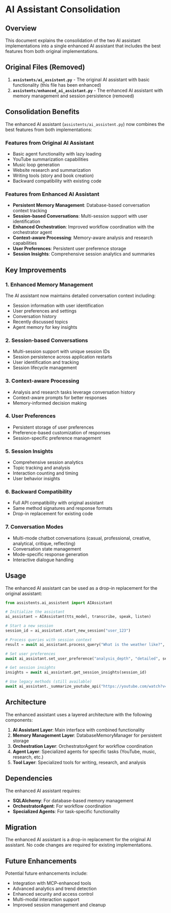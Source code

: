 # AI Assistant Consolidation

## Overview

This document explains the consolidation of the two AI assistant implementations into a single enhanced AI assistant that includes the best features from both original implementations.

## Original Files (Removed)

1. **`assistents/ai_assistent.py`** - The original AI assistant with basic functionality (this file has been enhanced)
2. **`assistents/enhanced_ai_assistant.py`** - The enhanced AI assistant with memory management and session persistence (removed)

## Consolidation Benefits

The enhanced AI assistant (`assistents/ai_assistent.py`) now combines the best features from both implementations:

### Features from Original AI Assistant
- Basic agent functionality with lazy loading
- YouTube summarization capabilities
- Music loop generation
- Website research and summarization
- Writing tools (story and book creation)
- Backward compatibility with existing code

### Features from Enhanced AI Assistant
- **Persistent Memory Management**: Database-based conversation context tracking
- **Session-based Conversations**: Multi-session support with user identification
- **Enhanced Orchestration**: Improved workflow coordination with the orchestrator agent
- **Context-aware Processing**: Memory-aware analysis and research capabilities
- **User Preferences**: Persistent user preference storage
- **Session Insights**: Comprehensive session analytics and summaries

## Key Improvements

### 1. Enhanced Memory Management
The AI assistant now maintains detailed conversation context including:
- Session information with user identification
- User preferences and settings
- Conversation history
- Recently discussed topics
- Agent memory for key insights

### 2. Session-based Conversations
- Multi-session support with unique session IDs
- Session persistence across application restarts
- User identification and tracking
- Session lifecycle management

### 3. Context-aware Processing
- Analysis and research tasks leverage conversation history
- Context-aware prompts for better responses
- Memory-informed decision making

### 4. User Preferences
- Persistent storage of user preferences
- Preference-based customization of responses
- Session-specific preference management

### 5. Session Insights
- Comprehensive session analytics
- Topic tracking and analysis
- Interaction counting and timing
- User behavior insights

### 6. Backward Compatibility
- Full API compatibility with original assistant
- Same method signatures and response formats
- Drop-in replacement for existing code

### 7. Conversation Modes
- Multi-mode chatbot conversations (casual, professional, creative, analytical, critique, reflecting)
- Conversation state management
- Mode-specific response generation
- Interactive dialogue handling

## Usage

The enhanced AI assistant can be used as a drop-in replacement for the original assistant:

```python
from assistents.ai_assistent import AIAssistant

# Initialize the assistant
ai_assistant = AIAssistant(tts_model, transcribe, speak, listen)

# Start a new session
session_id = ai_assistant.start_new_session("user_123")

# Process queries with session context
result = await ai_assistant.process_query("What is the weather like?", session_id)

# Set user preferences
await ai_assistant.set_user_preference("analysis_depth", "detailed", session_id)

# Get session insights
insights = await ai_assistant.get_session_insights(session_id)

# Use legacy methods (still available)
await ai_assistant._summarize_youtube_api("https://youtube.com/watch?v=...")
```

## Architecture

The enhanced assistant uses a layered architecture with the following components:

1. **AI Assistant Layer**: Main interface with combined functionality
2. **Memory Management Layer**: DatabaseMemoryManager for persistent storage
3. **Orchestration Layer**: OrchestratorAgent for workflow coordination
4. **Agent Layer**: Specialized agents for specific tasks (YouTube, music, research, etc.)
5. **Tool Layer**: Specialized tools for writing, research, and analysis

## Dependencies

The enhanced AI assistant requires:
- **SQLAlchemy**: For database-based memory management
- **OrchestratorAgent**: For workflow coordination
- **Specialized Agents**: For task-specific functionality

## Migration

The enhanced AI assistant is a drop-in replacement for the original AI assistant. No code changes are required for existing implementations.

## Future Enhancements

Potential future enhancements include:
- Integration with MCP-enhanced tools
- Advanced analytics and trend detection
- Enhanced security and access control
- Multi-modal interaction support
- Improved session management and cleanup